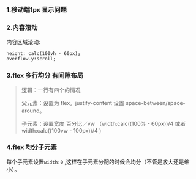 ### 1.移动端1px 显示问题

### 2.内容滚动

内容区域滚动:

```
height: calc(100vh - 60px);
overflow-y:scroll;
```

### 3.flex 多行均分 有间隙布局

> 逻辑：一行有四个的情况
>
> 父元素：设置为 flex。justify-content 设置 space-between/space-around。
>
> 子元素：设置宽度 百分比／vw （width:calc((100% - 60px))/4 或者 width:calc((100vw - 100px))/4 )

### 4.flex 均分子元素

每个子元素设置`width:0` ,这样在子元素分配的时候会均分（不管是放大还是缩小）。



